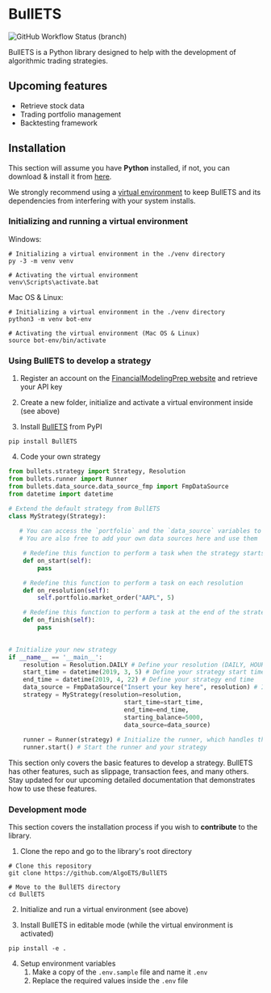 # BullETS

![GitHub Workflow Status (branch)](https://img.shields.io/github/workflow/status/AlgoETS/BullETS/Build/main?label=Checks%20%28main%29)

BullETS is a Python library designed to help with the development of algorithmic trading strategies.

## Upcoming features

- Retrieve stock data
- Trading portfolio management
- Backtesting framework

## Installation

This section will assume you have **Python** installed, if not, you can download & install it from [here](https://www.python.org/downloads/).

We strongly recommend using a [virtual environment](https://docs.python.org/3/library/venv.html) to keep BullETS and its dependencies from interfering with your system installs.

### Initializing and running a virtual environment 

Windows:
```shell
# Initializing a virtual environment in the ./venv directory
py -3 -m venv venv

# Activating the virtual environment
venv\Scripts\activate.bat
```

Mac OS & Linux:
```shell
# Initializing a virtual environment in the ./venv directory
python3 -m venv bot-env

# Activating the virtual environment (Mac OS & Linux)
source bot-env/bin/activate
```

### Using BullETS to develop a strategy

1. Register an account on the [FinancialModelingPrep website](https://financialmodelingprep.com/developer) and retrieve your API key

2. Create a new folder, initialize and activate a virtual environment inside (see above)

3. Install [BullETS](https://pypi.org/project/BullETS/) from PyPI
```shell
pip install BullETS
```

4. Code your own strategy

```python
from bullets.strategy import Strategy, Resolution
from bullets.runner import Runner
from bullets.data_source.data_source_fmp import FmpDataSource
from datetime import datetime

# Extend the default strategy from BullETS
class MyStrategy(Strategy):
   
   # You can access the `portfolio` and the `data_source` variables to retrieve information for your strategy
   # You are also free to add your own data sources here and use them

    # Redefine this function to perform a task when the strategy starts
    def on_start(self):
        pass

    # Redefine this function to perform a task on each resolution
    def on_resolution(self):
        self.portfolio.market_order("AAPL", 5)

    # Redefine this function to perform a task at the end of the strategy
    def on_finish(self):
        pass

        
# Initialize your new strategy
if __name__ == '__main__':
    resolution = Resolution.DAILY # Define your resolution (DAILY, HOURLY or MINUTE)
    start_time = datetime(2019, 3, 5) # Define your strategy start time
    end_time = datetime(2019, 4, 22) # Define your strategy end time
    data_source = FmpDataSource("Insert your key here", resolution) # Initialize the FMP data source with your API key and resolution
    strategy = MyStrategy(resolution=resolution,
                                start_time=start_time,
                                end_time=end_time,
                                starting_balance=5000,
                                data_source=data_source)
    
    runner = Runner(strategy) # Initialize the runner, which handles the execution of your strategy
    runner.start() # Start the runner and your strategy
```

This section only covers the basic features to develop a strategy. BullETS has other features, such as slippage, transaction fees, and many others. Stay updated for our upcoming detailed documentation that demonstrates how to use these features.

### Development mode

This section covers the installation process if you wish to **contribute** to the library.

1. Clone the repo and go to the library's root directory
``` shell
# Clone this repository
git clone https://github.com/AlgoETS/BullETS

# Move to the BullETS directory
cd BullETS
```
2. Initialize and run a virtual environment (see above)

3. Install BullETS in editable mode (while the virtual environment is activated)
```shell
pip install -e .
```

4. Setup environment variables 
   1. Make a copy of the `.env.sample` file and name it `.env`
   2. Replace the required values inside the `.env` file
